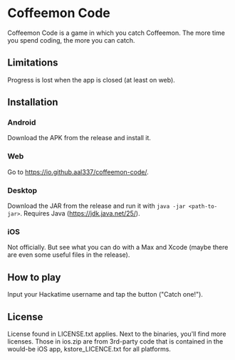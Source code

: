 # Coffeemon Code

Coffeemon Code is a game in which you catch Coffeemon. The more time you spend coding, the more you can catch.

## Limitations
Progress is lost when the app is closed (at least on web).

## Installation

### Android
Download the APK from the release and install it.

### Web
Go to https://io.github.aal337/coffeemon-code/.

### Desktop
Download the JAR from the release and run it with `java -jar <path-to-jar>`.
Requires Java (https://jdk.java.net/25/).

### iOS
Not officially. But see what you can do with a Max and Xcode (maybe there are even some useful files in the release).

## How to play
Input your Hackatime username and tap the button ("Catch one!").

## License
License found in LICENSE.txt applies. Next to the binaries, you'll find more licenses. Those in ios.zip are from 3rd-party code that is contained in the would-be iOS app, kstore_LICENCE.txt for all platforms.